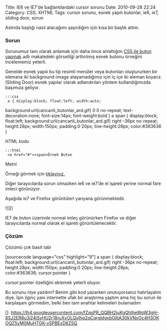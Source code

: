 Title: IE6 ve IE7&#039;de bağlantılardaki cursor sorunu
Date: 2010-09-28 22:24
Category: CSS, XHTML
Tags: cursor sorunu, esnek yapılı butonlar, ie6, ie7, sliding door, sorun

Aslında başlığı nasıl atacağımı şaşırdığım için kısa bir başlık attım.

### Sorun

Sorunumuz tam olarak anlamak için daha önce anlattığım [CSS ile buton yapmak][] adlı makaledeki görselliği arttırılmış esnek butonu örneğini
incelememiz yeterli.

Genelde esnek yapılı bu tip resimli menüler veya butonları oluştururken
bir elemana iki background-image atayamadığımız için iç içe iki eleman
koyarız. (Sliding Door) esnek yapılar olarak adlandırılan yöntem
kullandığımızda başımıza geliyor.

	:::css
	 a { display:block; float:left; width:auto;
background:url(cancanli_butonlar_ard.gif) 0 0 no-repeat;
text-decoration:none; font-size:14px; font-weight:bold } a span {
display:block; float:left; background:url(cancanli_butonlar_ard.gif)
right -36px no-repeat; height:28px; width:150px; padding:0 20px;
line-height:28px; color:#363636 } 

HTML kodu

	:::html
	 <a href="#"><span>Örnek Buton
Metni</span></a> 

Örneği görmek için [tıklayınız.][]

Diğer tarayıcılarda sorun olmazken ie6 ve ie7’de el işareti yerine
normal fare imleci görünüyor.

Aşağıda ie7 ve Firefox görüntüleri yanyana görünmektedir.

![][]

IE7 de buton üzerinde normal imleç görünürken Firefox ve diğer
tarayıcılarda normal olarak el işareti görüntülenecektir.

### Çözüm

Çözümü çok basit tabi

[sourcecode language="css" highlight="9"] a span { display:block;
float:left; background:url(cancanli_butonlar_ard.gif) right -36px
no-repeat; height:28px; width:150px; padding:0 20px; line-height:28px;
color:#363636; cursor:pointer } 

cursor:pointer özelliğini eklemek yeterli oluyor.

Bu sorunu niye yazdım? Benim gibi kod yazarken unutuyorsanız
hatırlayalım diye. İşin ilginç yanı internette ufak bir araştırma yaptım
ama hiç bu sorun ile karşılaşanı görmedim, belki ben tam anahtar
kelimeleri bulamadım

</p>

  [CSS ile buton yapmak]: http://www.fatihhayrioglu.com/css-ile-buton-yapmak/
  [tıklayınız.]: http://fatihhayrioglu.com/dokumanlar/cursor_sorunu.html
  []: https://lh4.googleusercontent.com/fZqsPR_QQBH2juKgQhlheWgW3gH-8SJ2ER8u3j24jSyHU2r18ruXvOLQvIhq2qCqrgldgvbGjltA30kVNxOc4H3OKOQZ5yM0MuHTGK-vSPBExD6ZSQ
